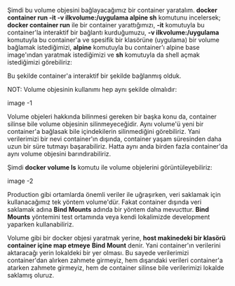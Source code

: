 Şimdi bu volume objesini bağlayacağımız bir container yaratalım. **docker container run -it -v ilkvolume:/uygulama alpine sh** komutunu incelersek; **docker container run** ile bir container yarattığımızı, **-it** komutuyla bu container'la interaktif bir bağlantı kurduğumuzu, **-v ilkvolume:/uygulama** komutuyla bu container'a ve spesifik bir klasörüne (uygulama) bir volume bağlamak istediğimizi, **alpine** komutuyla bu container'ı alpine base image'ından yaratmak istediğimizi ve **sh** komutuyla da shell açmak istediğimizi görebiliriz:

Bu şekilde container'a interaktif bir şekilde bağlanmış olduk.

NOT: Volume objesinin kullanımı hep aynı şekilde olmalıdır:

image -1


Volume objeleri hakkında bilinmesi gereken bir başka konu da, container silinse bile volume objesinin silinmeyeceğidir. Aynı volume'ü yeni bir container'a bağlasak bile içindekilerin silinmediğini görebiliriz. Yani verilerimizi bir nevi container'ın dışında, container yaşam süresinden daha uzun bir süre tutmayı başarabiliriz. Hatta aynı anda birden fazla container'da aynı volume objesini barındırabiliriz.

Şimdi **docker volume ls** komutu ile volume objelerini görüntüleyebiliriz:

image -2


Production gibi ortamlarda önemli veriler ile uğraşırken, veri saklamak için kullanacağımız tek yöntem volume'dür. Fakat container dışında veri saklamak adına **Bind Mounts** adında bir yöntem daha mevucttur. **Bind Mounts** yöntemini test ortamında veya kendi lokalimizde development yaparken kullanabiliriz.


Volume gibi bir docker objesi yaratmak yerine, **host makinedeki bir klasörü container içine map etmeye** **Bind Mount** denir. Yani container'ın verilerini aktaracağı yerin lokaldeki bir yer olması. Bu sayede verilerimizi container'dan alırken zahmete girmeyiz, hem dışarıdaki verileri container'a atarken zahmete girmeyiz, hem de container silinse bile verilerimizi lokalde saklamış oluruz.

